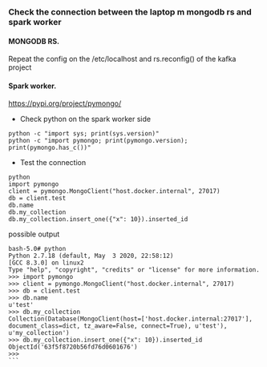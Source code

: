 ### Check the connection between the laptop m mongodb rs and spark worker

#### MONGODB RS.

Repeat the config on the /etc/localhost and rs.reconfig() of the kafka project

####  Spark worker.

https://pypi.org/project/pymongo/

* Check python on the spark worker side
```
python -c "import sys; print(sys.version)"
python -c "import pymongo; print(pymongo.version); print(pymongo.has_c())"
````

* Test the connection
````
python
import pymongo
client = pymongo.MongoClient("host.docker.internal", 27017)
db = client.test
db.name
db.my_collection
db.my_collection.insert_one({"x": 10}).inserted_id
````

possible output

````
bash-5.0# python
Python 2.7.18 (default, May  3 2020, 22:58:12) 
[GCC 8.3.0] on linux2
Type "help", "copyright", "credits" or "license" for more information.
>>> import pymongo
>>> client = pymongo.MongoClient("host.docker.internal", 27017)
>>> db = client.test
>>> db.name
u'test'
>>> db.my_collection
Collection(Database(MongoClient(host=['host.docker.internal:27017'], document_class=dict, tz_aware=False, connect=True), u'test'), u'my_collection')
>>> db.my_collection.insert_one({"x": 10}).inserted_id
ObjectId('63f5f8720b56fd76d0601676')
>>> 
```